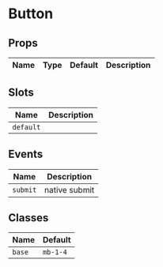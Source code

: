 # Button

## Props

| Name | Type | Default | Description |
| ---- | ---- | ------- | ----------- |


## Slots

| Name      | Description |
| --------- | ----------- |
| `default` |             |

## Events

| Name     | Description   |
| -------- | ------------- |
| `submit` | native submit |

## Classes

| Name   | Default  |
| ------ | -------- |
| `base` | `mb-1-4` |
